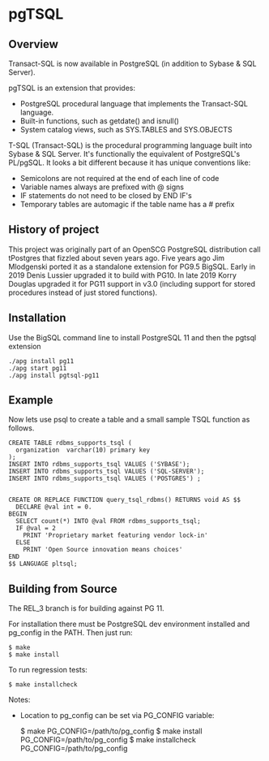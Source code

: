 # pgTSQL

## Overview
Transact-SQL is now available in PostgreSQL (in addition to Sybase & SQL Server).


pgTSQL is an extension that provides:

* PostgreSQL procedural language that implements the Transact-SQL language. 
* Built-in functions, such as getdate() and isnull()
* System catalog views, such as SYS.TABLES and SYS.OBJECTS

T-SQL (Transact-SQL) is the procedural programming language built into Sybase & SQL Server. 
It's functionally the equivalent of PostgreSQL's PL/pgSQL. It looks a bit different
because it has unique conventions like:

* Semicolons are not required at the end of each line of code
* Variable names always are prefixed with @ signs 
* IF statements do not need to be closed by END IF's     
* Temporary tables are automagic if the table name has a # prefix

## History of project
This project was originally part of an OpenSCG  PostgreSQL distribution call tPostgres that 
fizzled about seven years ago.  Five years ago Jim Mlodgenski ported it as a standalone extension
for PG9.5 BigSQL.   Early in 2019 Denis Lussier upgraded it to build with PG10. 
In late 2019 Korry Douglas upgraded it for PG11 support in v3.0 (including support for stored 
procedures instead of just stored functions).


## Installation
Use the BigSQL command line to install PostgreSQL 11 and then the pgtsql extension

	./apg install pg11
  	./apg start pg11
	./apg install pgtsql-pg11


## Example
Now lets use psql to create a table and a small sample TSQL function as follows.

	CREATE TABLE rdbms_supports_tsql (
	  organization  varchar(10) primary key
	);
 	INSERT INTO rdbms_supports_tsql VALUES ('SYBASE');
	INSERT INTO rdbms_supports_tsql VALUES ('SQL-SERVER');
	INSERT INTO rdbms_supports_tsql VALUES ('POSTGRES') ;
  
  
	CREATE OR REPLACE FUNCTION query_tsql_rdbms() RETURNS void AS $$
	  DECLARE @val int = 0. 
	BEGIN
	  SELECT count(*) INTO @val FROM rdbms_supports_tsql;
	  IF @val = 2
	    PRINT 'Proprietary market featuring vendor lock-in'
	  ELSE
	    PRINT 'Open Source innovation means choices'
	END
	$$ LANGUAGE pltsql;


## Building from Source

The REL_3 branch is for building against PG 11.

For installation there must be PostgreSQL dev environment installed
and pg_config in the PATH.   Then just run:

	$ make
	$ make install

To run regression tests:

	$ make installcheck

Notes:

* Location to pg_config can be set via PG_CONFIG variable:

	$ make PG_CONFIG=/path/to/pg_config
	$ make install PG_CONFIG=/path/to/pg_config
	$ make installcheck PG_CONFIG=/path/to/pg_config

